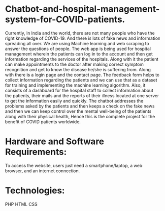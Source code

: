 # Chatbot-and-hospital-management-system-for-COVID-patients.
Currently, In India and the world, there are not many people who have the right knowledge of COVID-19. And there is lots of fake news and information spreading all over. We are using Machine learning and web scraping to answer the questions of people. The web app is being used for hospital management wherein the patients can log in to the account and then get information regarding the services of the hospitals. Along with it the patient can make appointments to the doctor after making correct symptom recognition and get to know the disease he/she is suffering from. Along with there is a login page and the contact page. The feedback form helps to collect information regarding the patients and we can use that as a dataset for training and implementing the machine learning algorithm. Also, it consists of a dashboard for the hospital staff to collect information about the patients, their mails and the reports of their illness located at one server to get the information easily and quickly. The chatbot addresses the problems asked by the patients and then keeps a check on the fake news and then we can keep control over the mental well-being of the patients along with their physical health, Hence this is the complete project for the benefit of COVID patients worldwide.

# Hardware and Software Requirements: 
To access the website, users just need a smartphone/laptop, a web browser, and an internet connection. 

# Technologies: 
PHP
HTML
CSS
